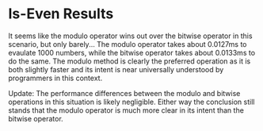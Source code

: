 # Is-Even Results

It seems like the modulo operator wins out over the bitwise operator in this scenario, but only barely...
The modulo operator takes about 0.0127ms to evaulate 1000 numbers, while the bitwise operator takes about 0.0133ms to do the same.
The modulo method is clearly the preferred operation as it is both slightly faster and its intent is near universally understood by programmers in this context.

Update: The performance differences between the modulo and bitwise operations in this situation is likely negligible.
Either way the conclusion still stands that the modulo operator is much more clear in its intent than the bitwise operator.
